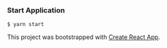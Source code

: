 ### Start Application

    $ yarn start

This project was bootstrapped with [Create React App](https://github.com/facebookincubator/create-react-app).
